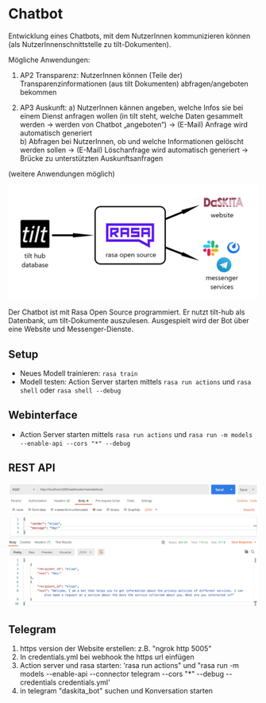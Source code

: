 # Chatbot
Entwicklung eines Chatbots, mit dem NutzerInnen kommunizieren können (als NutzerInnenschnittstelle zu tilt-Dokumenten).

Mögliche Anwendungen: 
1.	AP2 Transparenz: 
NutzerInnen können (Teile der) Transparenzinformationen (aus tilt Dokumenten) abfragen/angeboten bekommen 

2.	AP3 Auskunft: 
  a)	NutzerInnen kännen angeben, welche Infos sie bei einem Dienst anfragen wollen (in tilt steht, welche Daten gesammelt werden -> werden von Chatbot „angeboten“) 
			-> (E-Mail) Anfrage wird automatisch generiert      
  b)	Abfragen bei NutzerInnen, ob und welche Informationen gelöscht werden sollen -> (E-Mail) Löschanfrage wird automatisch generiert
  ->	Brücke zu unterstützten Auskunftsanfragen



(weitere Anwendungen möglich)

![](./docs/uebersicht.png)


Der Chatbot ist mit Rasa Open Source programmiert. Er nutzt tilt-hub als Datenbank, um tilt-Dokumente auszulesen. Ausgespielt wird der Bot über eine Website und Messenger-Dienste.


## Setup 

- Neues Modell trainieren: `rasa train`
- Modell testen: Action Server starten mittels `rasa run actions` und `rasa shell` oder `rasa shell --debug`

## Webinterface
- Action Server starten mittels `rasa run actions` und `rasa run -m models --enable-api --cors "*" --debug`

## REST API

![](./docs/rest.png)

## Telegram
1. 	https version der Website erstellen: z.B. "ngrok http 5005"
2.	In credentials.yml bei webhook the https url einfügen
3.	Action server und rasa starten: 'rasa run actions" und "rasa run -m models --enable-api --connector telegram --cors "*" --debug --credentials credentials.yml'
4. in telegram "daskita_bot" suchen und Konversation starten
